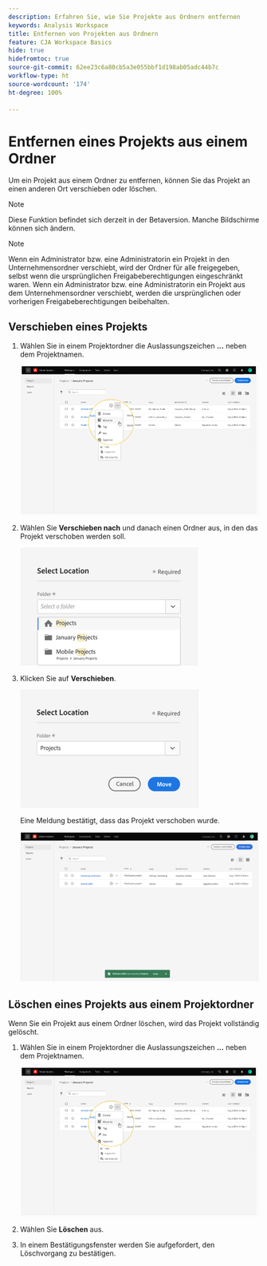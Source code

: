 ```yaml
---
description: Erfahren Sie, wie Sie Projekte aus Ordnern entfernen
keywords: Analysis Workspace
title: Entfernen von Projekten aus Ordnern
feature: CJA Workspace Basics
hide: true
hidefromtoc: true
source-git-commit: 62ee23c6a80cb5a3e055bbf1d198ab05adc44b7c
workflow-type: ht
source-wordcount: '174'
ht-degree: 100%

---
```



# Entfernen eines Projekts aus einem Ordner

Um ein Projekt aus einem Ordner zu entfernen, können Sie das Projekt an einen anderen Ort verschieben oder löschen.

>[!NOTE]
>
>Diese Funktion befindet sich derzeit in der Betaversion. Manche Bildschirme können sich ändern.

>[!NOTE]
>
>Wenn ein Administrator bzw. eine Administratorin ein Projekt in den Unternehmensordner verschiebt, wird der Ordner für alle freigegeben, selbst wenn die ursprünglichen Freigabeberechtigungen eingeschränkt waren. Wenn ein Administrator bzw. eine Administratorin ein Projekt aus dem Unternehmensordner verschiebt, werden die ursprünglichen oder vorherigen Freigabeberechtigungen beibehalten.

## Verschieben eines Projekts

1. Wählen Sie in einem Projektordner die Auslassungszeichen **...** neben dem Projektnamen.

   ![](/help/analysis-workspace/build-workspace-project/assets/move1.png)

1. Wählen Sie **Verschieben nach** und danach einen Ordner aus, in den das Projekt verschoben werden soll.

   ![](/help/analysis-workspace/build-workspace-project/assets/move-select-location.png)

1. Klicken Sie auf **Verschieben**.

   ![](/help/analysis-workspace/build-workspace-project/assets/move-click-move.png)

   Eine Meldung bestätigt, dass das Projekt verschoben wurde.

   ![](/help/analysis-workspace/build-workspace-project/assets/move-project-moved.png)

## Löschen eines Projekts aus einem Projektordner

Wenn Sie ein Projekt aus einem Ordner löschen, wird das Projekt vollständig gelöscht.

1. Wählen Sie in einem Projektordner die Auslassungszeichen **...** neben dem Projektnamen.

   ![](/help/analysis-workspace/build-workspace-project/assets/move1.png)

1. Wählen Sie **Löschen** aus.

1. In einem Bestätigungsfenster werden Sie aufgefordert, den Löschvorgang zu bestätigen.

